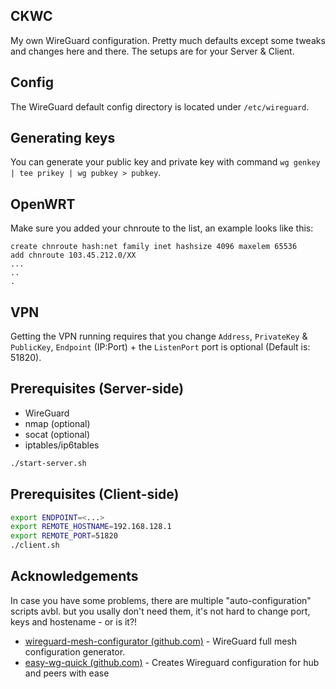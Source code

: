 ## CKWC

My own WireGuard configuration. Pretty much defaults except some tweaks and changes here and there. The setups are for your Server & Client.


## Config

The WireGuard default config directory is located under `/etc/wireguard`. 


## Generating keys

You can generate your public key and private key with command `wg genkey | tee prikey | wg pubkey > pubkey`.


## OpenWRT

Make sure you added your chnroute to the list, an example looks like this:
```
create chnroute hash:net family inet hashsize 4096 maxelem 65536
add chnroute 103.45.212.0/XX
...
..
.
```


## VPN

Getting the VPN running requires that you change `Address`, `PrivateKey` & `PublicKey`, `Endpoint` (IP:Port) + the `ListenPort` port is optional (Default is: 51820).

## Prerequisites (Server-side)

* WireGuard
* nmap (optional)
* socat (optional)
* iptables/ip6tables

```sh
./start-server.sh
```

## Prerequisites (Client-side)

```sh
export ENDPOINT=<...>
export REMOTE_HOSTNAME=192.168.128.1
export REMOTE_PORT=51820
./client.sh
```

## Acknowledgements

In case you have some problems, there are multiple "auto-configuration" scripts avbl. but you usally don't need them, it's not hard to change port, keys and hostename - or is it?!

* [wireguard-mesh-configurator (github.com)](https://github.com/k4yt3x/wireguard-mesh-configurator) - WireGuard full mesh configuration generator.
* [easy-wg-quick (github.com)](https://github.com/burghardt/easy-wg-quick) - Creates Wireguard configuration for hub and peers with ease

